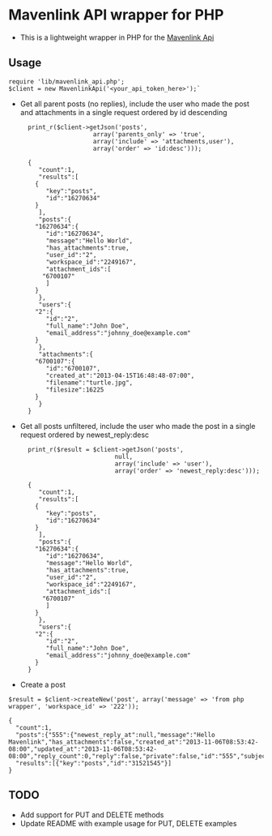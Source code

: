 Mavenlink API wrapper for PHP
==============================================

* This is a lightweight wrapper in PHP for the [Mavenlink Api](http://developer.mavenlink.com/)

Usage
--------

    require 'lib/mavenlink_api.php';
    $client = new MavenlinkApi('<your_api_token_here>');`

* Get all parent posts (no replies), include the user who made the post and attachments in a single request ordered by id descending

		print_r($client->getJson('posts',
					      array('parents_only' => 'true',
					      array('include' => 'attachments,user'),
					      array('order' => 'id:desc')));

		{
		   "count":1,
		   "results":[
		  {
		     "key":"posts",
		     "id":"16270634"
		  }
		   ],
		   "posts":{
		  "16270634":{
		     "id":"16270634",
		     "message":"Hello World",
		     "has_attachments":true,
		     "user_id":"2",
		     "workspace_id":"2249167",
		     "attachment_ids":[
			"6700107"
		     ]
		  }
		   },
		   "users":{
		  "2":{
		     "id":"2",
		     "full_name":"John Doe",
		     "email_address":"johnny_doe@example.com"
		  }
		   },
		   "attachments":{
		  "6700107":{
		     "id":"6700107",
		     "created_at":"2013-04-15T16:48:48-07:00",
		     "filename":"turtle.jpg",
		     "filesize":16225
		  }
		   }
		}

* Get all posts unfiltered, include the user who made the post in a single request ordered by newest_reply:desc

		print_r($result = $client->getJson('posts',
							    null,
							    array('include' => 'user'),
							    array('order' => 'newest_reply:desc')));

		{
		   "count":1,
		   "results":[
		  {
		     "key":"posts",
		     "id":"16270634"
		  }
		   ],
		   "posts":{
		  "16270634":{
		     "id":"16270634",
		     "message":"Hello World",
		     "has_attachments":true,
		     "user_id":"2",
		     "workspace_id":"2249167",
		     "attachment_ids":[
			"6700107"
		     ]
		  }
		   },
		   "users":{
		  "2":{
		     "id":"2",
		     "full_name":"John Doe",
		     "email_address":"johnny_doe@example.com"
		  }
		}


* Create a post

`$result = $client->createNew('post', array('message' => 'from php wrapper', 'workspace_id' => '222'));`

    {
      "count":1,
      "posts":{"555":{"newest_reply_at":null,"message":"Hello Mavenlink","has_attachments":false,"created_at":"2013-11-06T08:53:42-08:00","updated_at":"2013-11-06T08:53:42-08:00","reply_count":0,"reply":false,"private":false,"id":"555","subject_id":null,"subject_type":null,"user_id":"111","workspace_id":"222","workspace_type":"Workspace","story_id":null}},
      "results":[{"key":"posts","id":"31521545"}]
    }

## TODO

* Add support for PUT and DELETE methods
* Update README with example usage for PUT, DELETE  examples

